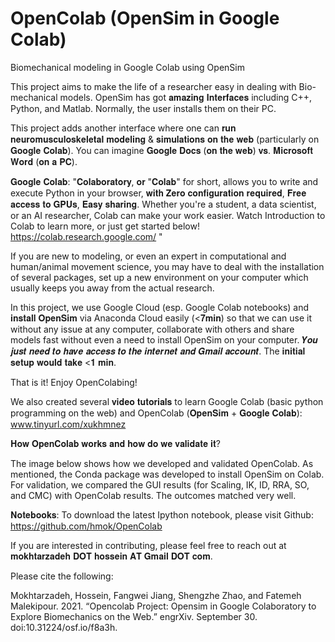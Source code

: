 # OpenColab (OpenSim in Google Colab)
Biomechanical modeling in Google Colab using OpenSim

This project aims to make the life of a researcher easy in dealing with Bio-mechanical models. OpenSim has got 𝐚𝐦𝐚𝐳𝐢𝐧𝐠 𝐈𝐧𝐭𝐞𝐫𝐟𝐚𝐜𝐞𝐬 including C++, Python, and Matlab. Normally, the user installs them on their PC. 

This project adds another interface where one can 𝐫𝐮𝐧 𝐧𝐞𝐮𝐫𝐨𝐦𝐮𝐬𝐜𝐮𝐥𝐨𝐬𝐤𝐞𝐥𝐞𝐭𝐚𝐥 𝐦𝐨𝐝𝐞𝐥𝐢𝐧𝐠 & 𝐬𝐢𝐦𝐮𝐥𝐚𝐭𝐢𝐨𝐧𝐬 𝐨𝐧 𝐭𝐡𝐞 𝐰𝐞𝐛 (particularly on 𝐆𝐨𝐨𝐠𝐥𝐞 𝐂𝐨𝐥𝐚𝐛). You can imagine 𝐆𝐨𝐨𝐠𝐥𝐞 𝐃𝐨𝐜𝐬 (𝐨𝐧 𝐭𝐡𝐞 𝐰𝐞𝐛) 𝐯𝐬. 𝐌𝐢𝐜𝐫𝐨𝐬𝐨𝐟𝐭 𝐖𝐨𝐫𝐝 (𝐨𝐧 𝐚 𝐏𝐂).

𝐆𝐨𝐨𝐠𝐥𝐞 𝐂𝐨𝐥𝐚𝐛: 
"𝐂𝐨𝐥𝐚𝐛𝐨𝐫𝐚𝐭𝐨𝐫𝐲, 𝐨𝐫 "𝐂𝐨𝐥𝐚𝐛" for short, allows you to write and execute Python in your browser, 𝐰𝐢𝐭𝐡 𝐙𝐞𝐫𝐨 𝐜𝐨𝐧𝐟𝐢𝐠𝐮𝐫𝐚𝐭𝐢𝐨𝐧 𝐫𝐞𝐪𝐮𝐢𝐫𝐞𝐝, 𝐅𝐫𝐞𝐞 𝐚𝐜𝐜𝐞𝐬𝐬 𝐭𝐨 𝐆𝐏𝐔𝐬, 𝐄𝐚𝐬𝐲 𝐬𝐡𝐚𝐫𝐢𝐧𝐠. Whether you're a student, a data scientist, or an AI researcher, Colab can make your work easier. Watch Introduction to Colab to learn more, or just get started below! https://colab.research.google.com/ "

If you are new to modeling, or even an expert in computational and human/animal movement science, you may have to deal with the installation of several packages, set up a new environment on your computer which usually keeps you away from the actual research.


In this project, we use Google Cloud (esp. Google Colab notebooks) and 𝐢𝐧𝐬𝐭𝐚𝐥𝐥 𝐎𝐩𝐞𝐧𝐒𝐢𝐦 via Anaconda Cloud easily (<𝟕𝐦𝐢𝐧) so that we can use it without any issue at any computer, collaborate with others and share models fast without even a need to install OpenSim on your computer. 𝒀𝒐𝒖 𝒋𝒖𝒔𝒕 𝒏𝒆𝒆𝒅 𝒕𝒐 𝒉𝒂𝒗𝒆 𝒂𝒄𝒄𝒆𝒔𝒔 𝒕𝒐 𝒕𝒉𝒆 𝒊𝒏𝒕𝒆𝒓𝒏𝒆𝒕 𝒂𝒏𝒅 𝑮𝒎𝒂𝒊𝒍 𝒂𝒄𝒄𝒐𝒖𝒏𝒕. The 𝐢𝐧𝐢𝐭𝐢𝐚𝐥 𝐬𝐞𝐭𝐮𝐩 𝐰𝐨𝐮𝐥𝐝 𝐭𝐚𝐤𝐞 <𝟏 𝐦𝐢𝐧. 

That is it! Enjoy OpenColabing!

We also created several 𝐯𝐢𝐝𝐞𝐨 𝐭𝐮𝐭𝐨𝐫𝐢𝐚𝐥𝐬 to learn Google Colab (basic python programming on the web) and OpenColab (𝐎𝐩𝐞𝐧𝐒𝐢𝐦 + 𝐆𝐨𝐨𝐠𝐥𝐞 𝐂𝐨𝐥𝐚𝐛): www.tinyurl.com/xukhmnez   


𝐇𝐨𝐰 𝐎𝐩𝐞𝐧𝐂𝐨𝐥𝐚𝐛 𝐰𝐨𝐫𝐤𝐬 𝐚𝐧𝐝 𝐡𝐨𝐰 𝐝𝐨 𝐰𝐞 𝐯𝐚𝐥𝐢𝐝𝐚𝐭𝐞 𝐢𝐭?

The image below shows how we developed and validated OpenColab. As mentioned, the Conda package was developed to install OpenSim on Colab. For validation, we compared the GUI results (for Scaling, IK, ID, RRA, SO, and CMC) with OpenColab results. The outcomes matched very well. 

𝐍𝐨𝐭𝐞𝐛𝐨𝐨𝐤𝐬:
To download the latest Ipython notebook, please visit Github:
https://github.com/hmok/OpenColab 


If you are interested in contributing, please feel free to reach out at 𝐦𝐨𝐤𝐡𝐭𝐚𝐫𝐳𝐚𝐝𝐞𝐡 𝐃𝐎𝐓 𝐡𝐨𝐬𝐬𝐞𝐢𝐧 𝐀𝐓 𝐆𝐦𝐚𝐢𝐥 𝐃𝐎𝐓 𝐜𝐨𝐦.

Please cite the following:

Mokhtarzadeh, Hossein, Fangwei Jiang, Shengzhe Zhao, and Fatemeh Malekipour. 2021. “Opencolab Project: Opensim in Google Colaboratory to Explore Biomechanics on the Web.” engrXiv. September 30. doi:10.31224/osf.io/f8a3h.

<img alt="" src="https://github.com/hmok/OpenColab/blob/main/Fig1_6Jun21.png?raw=true"/>





